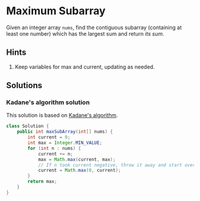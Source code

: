 # Maximum Subarray

Given an integer array `nums`, find the contiguous subarray (containing at least
one number) which has the largest sum and return *its sum*.

## Hints

1. Keep variables for max and current, updating as needed.

## Solutions

### Kadane's algorithm solution

This solution is based on
[Kadane's algorithm](https://en.wikipedia.org/wiki/Maximum_subarray_problem#Kadane's_algorithm).

```java
class Solution {
    public int maxSubArray(int[] nums) {
        int current = 0;
        int max = Integer.MIN_VALUE;
        for (int n : nums) {
            current += n;
            max = Math.max(current, max);
            // If n took current negative, throw it away and start over.
            current = Math.max(0, current);
        }
        return max;
    }
}
```
